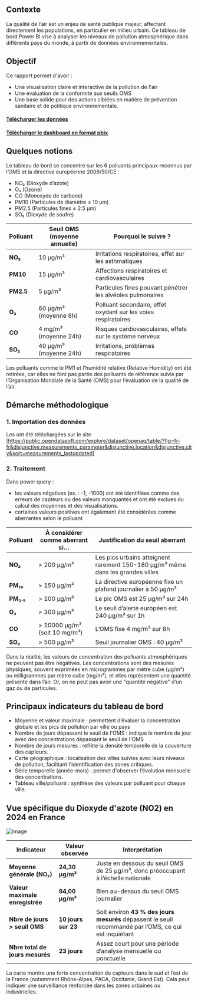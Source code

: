 ## Contexte
La qualité de l’air est un enjeu de santé publique majeur, affectant directement les populations, en particulier en milieu urbain. Ce tableau de bord Power BI vise à analyser les niveaux de pollution atmosphérique dans différents pays du monde, à partir de données environnementales.

## Objectif
Ce rapport permet d'avoir :
- Une visualisation claire et interactive de la pollution de l'air
- Une évaluation de la conformité aux seuils OMS
- Une base solide pour des actions ciblées en matière de prévention sanitaire et de politique environnementale.

#### [Télécharger les données](https://github.com/Hines98/Suivi_des_polluants_air/blob/main/openaq.csv)
#### [Télécharger le dashboard en format pbix](https://github.com/Hines98/Suivi_des_polluants_air_PBI/blob/main/Dashboard.pbix)

## Quelques notions
Le tableau de bord se concentre sur les 6 polluants principaux reconnus par l’OMS et la directive européenne 2008/50/CE :
- NO₂ (Dioxyde d’azote)
- O₃ (Ozone)
- CO (Monoxyde de carbone)
- PM10 (Particules de diamètre ≤ 10 µm)
- PM2.5 (Particules fines ≤ 2.5 µm)
- SO₂ (Dioxyde de soufre)
  
| **Polluant** | **Seuil OMS (moyenne annuelle)** | **Pourquoi le suivre ?**                                       |
| ------------ | -------------------------------- | -------------------------------------------------------------- |
| **NO₂**      | 10 µg/m³                         | Irritations respiratoires, effet sur les asthmatiques          |
| **PM10**     | 15 µg/m³                         | Affections respiratoires et cardiovasculaires                  |
| **PM2.5**    | 5 µg/m³                          | Particules fines pouvant pénétrer les alvéoles pulmonaires     |
| **O₃**       | 60 µg/m³ (moyenne 8h)            | Polluant secondaire, effet oxydant sur les voies respiratoires |
| **CO**       | 4 mg/m³ (moyenne 24h)            | Risques cardiovasculaires, effets sur le système nerveux       |
| **SO₂**      | 40 µg/m³ (moyenne 24h)           | Irritations, problèmes respiratoires                           |


Les polluants comme le PM1 et l’humidité relative (Relative Humidity) ont été retirées, car elles ne font pas partie des polluants de référence suivis par l’Organisation Mondiale de la Santé (OMS) pour l’évaluation de la qualité de l’air.

## Démarche méthodologique

### 1. Importation des données
Les ont été téléchargées sur le site [https://public.opendatasoft.com/explore/dataset/openaq/table/?flg=fr-fr&disjunctive.measurements_parameter&disjunctive.location&disjunctive.city&sort=measurements_lastupdated]

### 2. Traitement
Dans power query :
- les valeurs négatives (ex. : -1, -1000) ont été identifiées comme des erreurs de capteurs ou des valeurs manquantes et ont été exclues du calcul des moyennes et des visualisations.
- certaines valeurs positives ont également été considérées comme aberrantes selon le polluant
  
| **Polluant**   | **À considérer comme aberrant si…** | **Justification du seuil aberrant**                                             |
| -------------- | ----------------------------------- | ------------------------------------------------------------------------------- |
| **NO₂**        | > 200 µg/m³                         | Les pics urbains atteignent rarement 150-180 µg/m³ même dans les grandes villes |
| **PM₁₀**       | > 150 µg/m³                         | La directive européenne fixe un plafond journalier à 50 µg/m³                   |               
| **PM₂.₅**      | > 100 µg/m³                         | Le pic OMS est 25 µg/m³ sur 24h                                                 |
| **O₃**         | > 300 µg/m³                         | Le seuil d’alerte européen est 240 µg/m³ sur 1h                                 |
| **CO**         | > 10000 µg/m³ (soit 10 mg/m³)       | L’OMS fixe 4 mg/m³ sur 8h                                                       |
| **SO₂**        | > 500 µg/m³                         | Seuil journalier OMS : 40 µg/m³                                                 |

Dans la réalité, les valeurs de concentration des polluants atmosphériques ne peuvent pas être négatives. Les concentrations sont des mesures physiques, souvent exprimées en microgrammes par mètre cube (µg/m³) ou milligrammes par mètre cube (mg/m³), et elles représentent une quantité présente dans l’air. Or, on ne peut pas avoir une "quantité négative" d’un gaz ou de particules.

## Principaux indicateurs du tableau de bord
- Moyenne et valeur maximale : permettent d’évaluer la concentration globale et les pics de pollution par ville ou pays
- Nombre de jours dépassant le seuil de l'OMS : indique le nombre de jour avec des concentrations dépassant le seuil de l'OMS
- Nombre de jours mesurés : reflète la densité temporelle de la couverture des capteurs.
- Carte géographique : localisation des villes suivies avec leurs niveaux de pollution, facilitant l'identification des zones critiques.
- Série temporelle (année-mois) : permet d'observer l’évolution mensuelle des concentrations.
- Tableau ville/polluant : synthèse des valeurs par polluant pour chaque ville.

## Vue spécifique du Dioxyde d'azote (NO2) en 2024 en France 
![image](https://github.com/user-attachments/assets/c3c55285-4d3e-4b1c-9e07-7bdc95556a85)

| Indicateur                      | Valeur observée     | Interprétation                                                                                                     |
| ------------------------------- | ------------------- | ------------------------------------------------------------------------------------------------------------------ |
| **Moyenne générale (NO₂)**      | **24,30 µg/m³**     | Juste en dessous du seuil OMS de 25 µg/m³, donc préoccupant à l’échelle nationale                                  |
| **Valeur maximale enregistrée** | **94,00 µg/m³**     | Bien au-dessus du seuil OMS journalier                                                                             |
| **Nbre de jours > seuil OMS**   | **10 jours sur 23** | Soit environ **43 % des jours mesurés** dépassent le seuil recommandé par l’OMS, ce qui est inquiétant             |
| **Nbre total de jours mesurés** | **23 jours**        | Assez court pour une période d’analyse mensuelle ou ponctuelle                                                     |

La carte montre une forte concentration de capteurs dans le sud et l’est de la France (notamment Rhône-Alpes, PACA, Occitanie, Grand Est). Cela peut indiquer une surveillance renforcée dans les zones urbaines ou industrielles.
